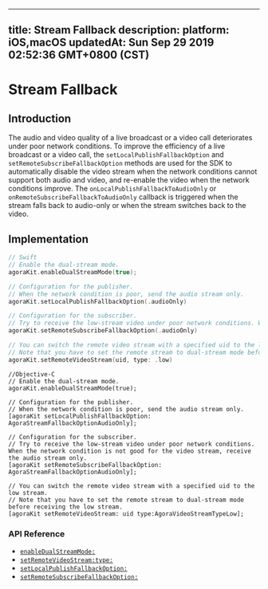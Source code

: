 
---
title: Stream Fallback
description: 
platform: iOS,macOS
updatedAt: Sun Sep 29 2019 02:52:36 GMT+0800 (CST)
---
# Stream Fallback
## Introduction

The audio and video quality of a live broadcast or a video call deteriorates under poor network conditions. To improve the efficiency of a live broadcast or a video call, the `setLocalPublishFallbackOption` and `setRemoteSubscribeFallbackOption` methods are used for the SDK to automatically disable the video stream when the network conditions cannot support both audio and video, and re-enable the video when the network conditions improve. The `onLocalPublishFallbackToAudioOnly` or `onRemoteSubscribeFallbackToAudioOnly` callback is triggered when the stream falls back to audio-only or when the stream switches back to the video.

## Implementation


```swift
// Swift
// Enable the dual-stream mode.
agoraKit.enableDualStreamMode(true);

// Configuration for the publisher.
// When the network condition is poor, send the audio stream only. 
agoraKit.setLocalPublishFallbackOption(.audioOnly)

// Configuration for the subscriber.
// Try to receive the low-stream video under poor network conditions. When the network condition is not good for the video stream, receive the audio stream only. 
agoraKit.setRemoteSubscribeFallbackOption(.audioOnly)

// You can switch the remote video stream with a specified uid to the low stream. 
// Note that you have to set the remote stream to dual-stream mode before receiving the low stream. 
agoraKit.setRemoteVideoStream(uid, type: .low)
```

```oc
//Objective-C
// Enable the dual-stream mode.
agoraKit.enableDualStreamMode(true);

// Configuration for the publisher.
// When the network condition is poor, send the audio stream only. 
[agoraKit setLocalPublishFallbackOption: AgoraStreamFallbackOptionAudioOnly];

// Configuration for the subscriber.
// Try to receive the low-stream video under poor network conditions. When the network condition is not good for the video stream, receive the audio stream only. 
[agoraKit setRemoteSubscribeFallbackOption: AgoraStreamFallbackOptionAudioOnly];

// You can switch the remote video stream with a specified uid to the low stream. 
// Note that you have to set the remote stream to dual-stream mode before receiving the low stream. 
[agoraKit setRemoteVideoStream: uid type:AgoraVideoStreamTypeLow];
```

### API Reference

- [`enableDualStreamMode:`](https://docs.agora.io/en/Video/API%20Reference/oc/Classes/AgoraRtcEngineKit.html#//api/name/enableDualStreamMode:)
- [`setRemoteVideoStream:type:`](https://docs.agora.io/en/Video/API%20Reference/oc/Classes/AgoraRtcEngineKit.html#//api/name/setRemoteVideoStream:type:)
- [`setLocalPublishFallbackOption:`](https://docs.agora.io/en/Video/API%20Reference/oc/Classes/AgoraRtcEngineKit.html#//api/name/setLocalPublishFallbackOption:)
- [`setRemoteSubscribeFallbackOption:`](https://docs.agora.io/en/Video/API%20Reference/oc/Classes/AgoraRtcEngineKit.html#//api/name/setRemoteSubscribeFallbackOption:)


